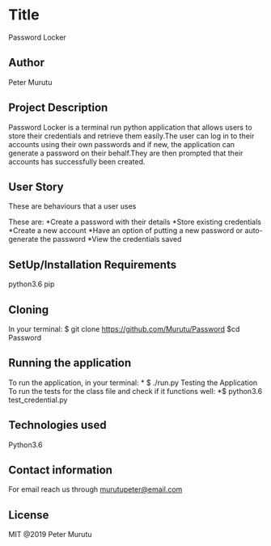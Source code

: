 # Title
Password Locker

## Author
Peter Murutu

## Project Description
Password Locker is a terminal run python application that allows users to store their credentials and retrieve them easily.The user can log in to their accounts using their own passwords and if new, the application can generate a password on their behalf.They are then prompted that their accounts has successfully been created.

## User Story
These are behaviours that a user uses

These are: *Create a password with their details *Store existing credentials *Create a new account *Have an option of putting a new password or auto-generate the password *View the credentials saved

## SetUp/Installation Requirements
python3.6 pip

## Cloning
In your terminal: $ git clone https://github.com/Murutu/Password $cd Password

## Running the application
To run the application, in your terminal: * $ ./run.py Testing the Application To run the tests for the class file and check if it functions well: *$ python3.6 test_credential.py

## Technologies used
Python3.6

## Contact information
For email reach us through murutupeter@email.com

## License
MIT @2019 Peter Murutu


